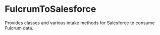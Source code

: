# FulcrumToSalesforce
Provides classes and various intake methods for Salesforce to consume Fulcrum data.
